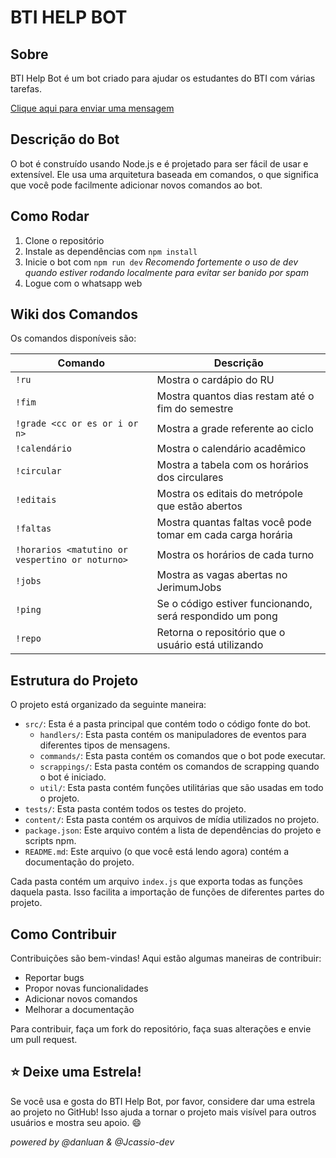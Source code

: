 # BTI HELP BOT

## Sobre

BTI Help Bot é um bot criado para ajudar os estudantes do BTI com várias tarefas. 

[Clique aqui para enviar uma mensagem](https://wa.me/558486735862?text=!help)

## Descrição do Bot

O bot é construído usando Node.js e é projetado para ser fácil de usar e extensível. Ele usa uma arquitetura baseada em comandos, o que significa que você pode facilmente adicionar novos comandos ao bot.

## Como Rodar

1. Clone o repositório
2. Instale as dependências com `npm install`
3. Inicie o bot com `npm run dev`
*Recomendo fortemente o uso de dev quando estiver rodando localmente para evitar ser banido por spam*
4. Logue com o whatsapp web

## Wiki dos Comandos

Os comandos disponíveis são:

| Comando | Descrição |
|---------|-----------|
| `!ru`   | Mostra o cardápio do RU |
| `!fim`  | Mostra quantos dias restam até o fim do semestre |
| `!grade <cc or es or i or n>` | Mostra a grade referente ao ciclo  |
| `!calendário` | Mostra o calendário acadêmico  |
| `!circular` | Mostra a tabela com os horários dos circulares |
| `!editais` | Mostra os editais do metrópole que estão abertos |
| `!faltas` | Mostra quantas faltas você pode tomar em cada carga horária |
| `!horarios <matutino or vespertino or noturno>` | Mostra os horários de cada turno |
| `!jobs` | Mostra as vagas abertas no JerimumJobs |
| `!ping` | Se o código estiver funcionando, será respondido um pong |
| `!repo` | Retorna o repositório que o usuário está utilizando | 

## Estrutura do Projeto

O projeto está organizado da seguinte maneira:

- `src/`: Esta é a pasta principal que contém todo o código fonte do bot.
  - `handlers/`: Esta pasta contém os manipuladores de eventos para diferentes tipos de mensagens.
  - `commands/`: Esta pasta contém os comandos que o bot pode executar.
  - `scrappings/`: Esta pasta contém os comandos de scrapping quando o bot é iniciado.
  - `util/`: Esta pasta contém funções utilitárias que são usadas em todo o projeto.
- `tests/`: Esta pasta contém todos os testes do projeto.
- `content/`: Esta pasta contém os arquivos de mídia utilizados no projeto.
- `package.json`: Este arquivo contém a lista de dependências do projeto e scripts npm.
- `README.md`: Este arquivo (o que você está lendo agora) contém a documentação do projeto.

Cada pasta contém um arquivo `index.js` que exporta todas as funções daquela pasta. Isso facilita a importação de funções de diferentes partes do projeto.

## Como Contribuir

Contribuições são bem-vindas! Aqui estão algumas maneiras de contribuir:

- Reportar bugs
- Propor novas funcionalidades
- Adicionar novos comandos
- Melhorar a documentação

Para contribuir, faça um fork do repositório, faça suas alterações e envie um pull request.

## :star: Deixe uma Estrela!

Se você usa e gosta do BTI Help Bot, por favor, considere dar uma estrela ao projeto no GitHub! Isso ajuda a tornar o projeto mais visível para outros usuários e mostra seu apoio. :smile:

_powered by @danluan & @Jcassio-dev_ 
